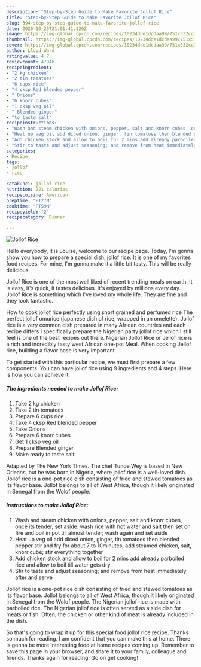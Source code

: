 ```yaml
---
description: "Step-by-Step Guide to Make Favorite Jollof Rice"
title: "Step-by-Step Guide to Make Favorite Jollof Rice"
slug: 394-step-by-step-guide-to-make-favorite-jollof-rice
date: 2020-10-25T21:01:41.320Z
image: https://img-global.cpcdn.com/recipes/10234dde1dcdaa99/751x532cq70/jollof-rice-recipe-main-photo.jpg
thumbnail: https://img-global.cpcdn.com/recipes/10234dde1dcdaa99/751x532cq70/jollof-rice-recipe-main-photo.jpg
cover: https://img-global.cpcdn.com/recipes/10234dde1dcdaa99/751x532cq70/jollof-rice-recipe-main-photo.jpg
author: Lloyd Ward
ratingvalue: 4.7
reviewcount: 47946
recipeingredient:
- "2 kg chicken"
- "2 tin tomatoes"
- "6 cups rice"
- "4 cksp Red blended pepper"
- " Onions"
- "6 knorr cubes"
- "1 cksp veg oil"
- " Blended ginger"
- "to taste salt"
recipeinstructions:
- "Wash and steam chicken with onions, pepper, salt and knorr cubes, once its tender, set aside. wash rice with hot water and salt then set on fire and boil in pot till almost tender; wash again and set aside"
- "Heat up veg oil add diced onion, ginger, tin tomatoes then blended pepper stir and fry for about 7 to 10minutes, add steamed chicken, salt, knorr cube; stir everything together"
- "Add chicken stock and allow to boil for 2 mins add already parboiled rice and allow to boil till water gets dry."
- "Stir to taste and adjust seasoning; and remove from heat immediately after and serve"
categories:
- Recipe
tags:
- jollof
- rice

katakunci: jollof rice 
nutrition: 221 calories
recipecuisine: American
preptime: "PT27M"
cooktime: "PT59M"
recipeyield: "2"
recipecategory: Dinner

---
```



![Jollof Rice](https://img-global.cpcdn.com/recipes/10234dde1dcdaa99/751x532cq70/jollof-rice-recipe-main-photo.jpg)

Hello everybody, it is Louise, welcome to our recipe page. Today, I'm gonna show you how to prepare a special dish, jollof rice. It is one of my favorites food recipes. For mine, I'm gonna make it a little bit tasty. This will be really delicious.

Jollof Rice is one of the most well liked of recent trending meals on earth. It is easy, it's quick, it tastes delicious. It's enjoyed by millions every day. Jollof Rice is something which I've loved my whole life. They are fine and they look fantastic.

How to cook jollof rice perfectly using short grained and perfumed rice The perfect jollof omurice (japanese dish of rice, wrapped in an omelette). Jollof rice is a very common dish prepared in many African countries and each recipe differs I specifically prepare the Nigerian party jollof rice which I still feel is one of the best recipes out there. Nigerian Jollof Rice or Jellof rice is a rich and incredibly tasty west African one-pot Meal. When cooking Jellof rice, building a flavor base is very important.


To get started with this particular recipe, we must first prepare a few components. You can have jollof rice using 9 ingredients and 4 steps. Here is how you can achieve it.

<!--inarticleads1-->

##### The ingredients needed to make Jollof Rice:

1. Take 2 kg chicken
1. Take 2 tin tomatoes
1. Prepare 6 cups rice
1. Take 4 cksp Red blended pepper
1. Take  Onions
1. Prepare 6 knorr cubes
1. Get 1 cksp veg oil
1. Prepare  Blended ginger
1. Make ready to taste salt


Adapted by The New York TImes. The chef Tunde Wey is based in New Orleans, but he was born in Nigeria, where jollof rice is a well-loved dish. Jollof rice is a one-pot rice dish consisting of fried and stewed tomatoes as its flavor base. Jollof belongs to all of West Africa, though it likely originated in Senegal from the Wolof people. 

<!--inarticleads2-->

##### Instructions to make Jollof Rice:

1. Wash and steam chicken with onions, pepper, salt and knorr cubes, once its tender, set aside. wash rice with hot water and salt then set on fire and boil in pot till almost tender; wash again and set aside
1. Heat up veg oil add diced onion, ginger, tin tomatoes then blended pepper stir and fry for about 7 to 10minutes, add steamed chicken, salt, knorr cube; stir everything together
1. Add chicken stock and allow to boil for 2 mins add already parboiled rice and allow to boil till water gets dry.
1. Stir to taste and adjust seasoning; and remove from heat immediately after and serve


Jollof rice is a one-pot rice dish consisting of fried and stewed tomatoes as its flavor base. Jollof belongs to all of West Africa, though it likely originated in Senegal from the Wolof people. The Nigerian jollof rice is made with parboiled rice. The Nigerian jollof rice is often served as a side dish for meats or fish. Often, the chicken or other kind of meat is already included in the dish. 

So that's going to wrap it up for this special food jollof rice recipe. Thanks so much for reading. I am confident that you can make this at home. There is gonna be more interesting food at home recipes coming up. Remember to save this page in your browser, and share it to your family, colleague and friends. Thanks again for reading. Go on get cooking!
